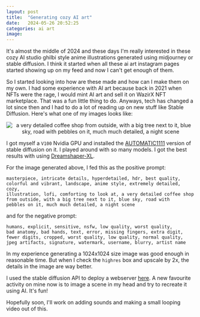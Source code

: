 ```yaml
---
layout: post
title:  "Generating cozy AI art"
date:   2024-05-26 20:52:25
categories: ai art
image: 
---
```

It's almost the middle of 2024 and these days I'm really interested in these cozy AI studio ghilbi style anime illustrations generated using midjourney or stable diffusion. I think it started when all these ai art instagram pages started showing up on my feed and now I can't get enough of them.


So I started looking into how are these made and how can I make them on my own. I had some experience with AI art because back in 2021 when NFTs were the rage, I would mint AI art and sell it on WazirX NFT marketplace. That was a fun little thing to do. Anyways, tech has changed a lot since then and I had to do a lot of reading up on new stuff like Stable Diffusion. Here's what one of my images looks like:

<p align="center">
  <img src="/assets/cozy-ai-art.png" alt="a very detailed coffee shop from outside, with a big tree next to it, blue sky, road with pebbles on it, much much detailed, a night scene">
</p>

I got myself a `V100` Nvidia GPU and installed the [AUTOMATIC1111](https://github.com/AUTOMATIC1111/stable-diffusion) version of stable diffusion on it. I played around with so many models. I got the best results with using [Dreamshaper-XL](https://civitai.com/models/112902/dreamshaper-xl).

For the image generated above, I fed this as the positive prompt:
```
masterpiece, intricate details, hyperdetailed, hdr, best quality, 
colorful and vibrant, landscape, anime style, extremely detailed, cozy, 
illustration, lofi, comforting to look at, a very detailed coffee shop 
from outside, with a big tree next to it, blue sky, road with 
pebbles on it, much much detailed, a night scene
```

and for the negative prompt:
```
humans, explicit, sensitive, nsfw, low quality, worst quality,
bad anatomy, bad hands, text, error, missing fingers, extra digit, 
fewer digits, cropped, worst quality, low quality, normal quality, 
jpeg artifacts, signature, watermark, username, blurry, artist name
```

In my experience generating a 1024x1024 size image was good enough in reasonable time. But when I check the `highres` box and upscale by 2x, the details in the image are way better.

I used the stable diffusion API to deploy a webserver [here](https://rcher.ctrlb.ai). A new favourite activity on mine now is to image a scene in my head and try to recreate it using AI. It's fun!

Hopefully soon, I'll work on adding sounds and making a small looping video out of this.


